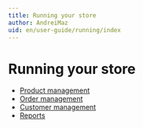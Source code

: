 ```yaml
---
title: Running your store
author: AndreiMaz
uid: en/user-guide/running/index
---
```

# Running your store

* [Product management](xref:en/user-guide/running/product-management/index)
* [Order management](xref:en/user-guide/running/order-management/index)
* [Customer management](xref:en/user-guide/running/customer-management/index)
* [Reports](xref:en/user-guide/running/reports/index)
